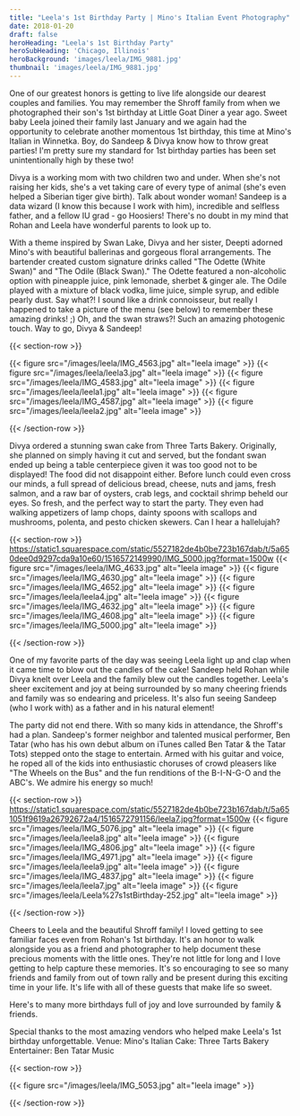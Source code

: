 ```yaml
---
title: "Leela's 1st Birthday Party | Mino's Italian Event Photography"
date: 2018-01-20
draft: false
heroHeading: "Leela's 1st Birthday Party"
heroSubHeading: 'Chicago, Illinois'
heroBackground: 'images/leela/IMG_9881.jpg'
thumbnail: 'images/leela/IMG_9881.jpg'
---
```


One of our greatest honors is getting to live life alongside our dearest couples and families. You may remember the Shroff family from when we photographed their son's 1st birthday at Little Goat Diner a year ago. Sweet baby Leela joined their family last January and we again had the opportunity to celebrate another momentous 1st birthday, this time at Mino's Italian in Winnetka. Boy, do Sandeep & Divya know how to throw great parties! I'm pretty sure my standard for 1st birthday parties has been set unintentionally high by these two!

Divya is a working mom with two children two and under. When she's not raising her kids, she's a vet taking care of every type of animal (she's even helped a Siberian tiger give birth). Talk about wonder woman! Sandeep is a data wizard (I know this because I work with him), incredible and selfless father, and a fellow IU grad - go Hoosiers! There's no doubt in my mind that Rohan and Leela have wonderful parents to look up to.

With a theme inspired by Swan Lake, Divya and her sister, Deepti adorned Mino's with beautiful ballerinas and gorgeous floral arrangements. The bartender created custom signature drinks called "The Odette (White Swan)" and "The Odile (Black Swan)." The Odette featured a non-alcoholic option with pineapple juice, pink lemonade, sherbet & ginger ale. The Odile played with a mixture of black vodka, lime juice, simple syrup, and edible pearly dust. Say what?! I sound like a drink connoisseur, but really I happened to take a picture of the menu (see below) to remember these amazing drinks! ;) Oh, and the swan straws?! Such an amazing photogenic touch. Way to go, Divya & Sandeep!

{{< section-row >}}

{{< figure src="/images/leela/IMG_4563.jpg" alt="leela image" >}}
{{< figure src="/images/leela/leela3.jpg" alt="leela image" >}}
{{< figure src="/images/leela/IMG_4583.jpg" alt="leela image" >}}
{{< figure src="/images/leela/leela1.jpg" alt="leela image" >}}
{{< figure src="/images/leela/IMG_4587.jpg" alt="leela image" >}}
{{< figure src="/images/leela/leela2.jpg" alt="leela image" >}}

{{< /section-row >}}

Divya ordered a stunning swan cake from Three Tarts Bakery. Originally, she planned on simply having it cut and served, but the fondant swan ended up being a table centerpiece given it was too good not to be displayed! The food did not disappoint either. Before lunch could even cross our minds, a full spread of delicious bread, cheese, nuts and jams, fresh salmon, and a raw bar of oysters, crab legs, and cocktail shrimp beheld our eyes. So fresh, and the perfect way to start the party. They even had walking appetizers of lamp chops, dainty spoons with scallops and mushrooms, polenta, and pesto chicken skewers. Can I hear a hallelujah? 

{{< section-row >}}
https://static1.squarespace.com/static/5527182de4b0be723b167dab/t/5a650dee0d9297cda9a10e60/1516572149990/IMG_5000.jpg?format=1500w
{{< figure src="/images/leela/IMG_4633.jpg" alt="leela image" >}}
{{< figure src="/images/leela/IMG_4630.jpg" alt="leela image" >}}
{{< figure src="/images/leela/IMG_4652.jpg" alt="leela image" >}}
{{< figure src="/images/leela/leela4.jpg" alt="leela image" >}}
{{< figure src="/images/leela/IMG_4632.jpg" alt="leela image" >}}
{{< figure src="/images/leela/IMG_4608.jpg" alt="leela image" >}}
{{< figure src="/images/leela/IMG_5000.jpg" alt="leela image" >}}

{{< /section-row >}}

One of my favorite parts of the day was seeing Leela light up and clap when it came time to blow out the candles of the cake! Sandeep held Rohan while Divya knelt over Leela and the family blew out the candles together. Leela's sheer excitement and joy at being surrounded by so many cheering friends and family was so endearing and priceless. It's also fun seeing Sandeep (who I work with) as a father and in his natural element!

The party did not end there. With so many kids in attendance, the Shroff's had a plan. Sandeep's former neighbor and talented musical performer, Ben Tatar (who has his own debut album on iTunes called Ben Tatar & the Tatar Tots) stepped onto the stage to entertain. Armed with his guitar and voice, he roped all of the kids into enthusiastic choruses of crowd pleasers like "The Wheels on the Bus" and the fun renditions of the B-I-N-G-O and the ABC's. We admire his energy so much!

{{< section-row >}}
https://static1.squarespace.com/static/5527182de4b0be723b167dab/t/5a651051f9619a26792672a4/1516572791156/leela7.jpg?format=1500w
{{< figure src="/images/leela/IMG_5076.jpg" alt="leela image" >}}
{{< figure src="/images/leela/leela8.jpg" alt="leela image" >}}
{{< figure src="/images/leela/IMG_4806.jpg" alt="leela image" >}}
{{< figure src="/images/leela/IMG_4971.jpg" alt="leela image" >}}
{{< figure src="/images/leela/leela9.jpg" alt="leela image" >}}
{{< figure src="/images/leela/IMG_4837.jpg" alt="leela image" >}}
{{< figure src="/images/leela/leela7.jpg" alt="leela image" >}}
{{< figure src="/images/leela/Leela%27s1stBirthday-252.jpg" alt="leela image" >}}

{{< /section-row >}}

Cheers to Leela and the beautiful Shroff family! I loved getting to see familiar faces even from Rohan's 1st birthday. It's an honor to walk alongside you as a friend and photographer to help document these precious moments with the little ones. They're not little for long and I love getting to help capture these memories. It's so encouraging to see so many friends and family from out of town rally and be present during this exciting time in your life. It's life with all of these guests that make life so sweet.

Here's to many more birthdays full of joy and love surrounded by family & friends.

Special thanks to the most amazing vendors who helped make Leela's 1st birthday unforgettable.
Venue: Mino's Italian
Cake: Three Tarts Bakery
Entertainer: Ben Tatar Music

{{< section-row >}}

{{< figure src="/images/leela/IMG_5053.jpg" alt="leela image" >}}

{{< /section-row >}}